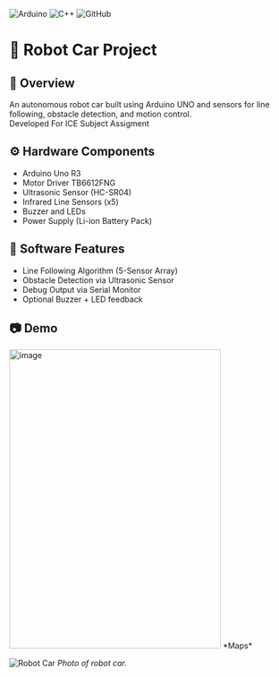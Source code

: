![Arduino](https://img.shields.io/badge/-Arduino-blue?logo=arduino)
![C++](https://img.shields.io/badge/-C++-00599C?logo=cplusplus)
![GitHub](https://img.shields.io/github/stars/Telnwza/RobotCar?style=social)

# 🤖 Robot Car Project

## 🚗 Overview
An autonomous robot car built using Arduino UNO and sensors for line following, obstacle detection, and motion control.  
Developed For ICE Subject Assigment

## ⚙️ Hardware Components
- Arduino Uno R3
- Motor Driver TB6612FNG
- Ultrasonic Sensor (HC-SR04)
- Infrared Line Sensors (x5)
- Buzzer and LEDs
- Power Supply (Li-ion Battery Pack)

## 🧠 Software Features
- Line Following Algorithm (5-Sensor Array)
- Obstacle Detection via Ultrasonic Sensor
- Debug Output via Serial Monitor
- Optional Buzzer + LED feedback

## 📷 Demo
<img width="378" height="535" alt="image" src="https://github.com/user-attachments/assets/8c5dcbbb-6a62-4a74-a449-edcc2c53699e" />
*Maps*

![Robot Car](https://github.com/user-attachments/assets/9b6b27ea-0df7-4542-9512-d3401aaf6004)
*Photo of robot car.*

